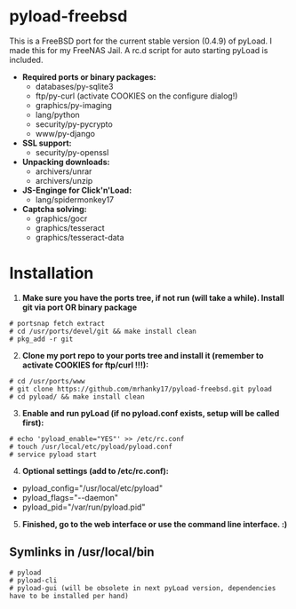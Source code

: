 pyload-freebsd
==============

This is a FreeBSD port for the current stable version (0.4.9) of pyLoad.
I made this for my FreeNAS Jail. A rc.d script for auto starting pyLoad is included.

* __Required ports or binary packages:__
  * databases/py-sqlite3
  * ftp/py-curl (activate COOKIES on the configure dialog!)
  * graphics/py-imaging
  * lang/python
  * security/py-pycrypto
  * www/py-django
* __SSL support:__
  * security/py-openssl
* __Unpacking downloads:__
  * archivers/unrar
  * archivers/unzip
* __JS-Enginge for Click'n'Load:__
  * lang/spidermonkey17
* __Captcha solving:__
  * graphics/gocr
  * graphics/tesseract
  * graphics/tesseract-data

# Installation
1. __Make sure you have the ports tree, if not run (will take a while). Install git via port OR binary package__
```Shell
# portsnap fetch extract
# cd /usr/ports/devel/git && make install clean
# pkg_add -r git
```

2. __Clone my port repo to your ports tree and install it (remember to activate COOKIES for ftp/curl !!!):__
```Shell
# cd /usr/ports/www
# git clone https://github.com/mrhanky17/pyload-freebsd.git pyload
# cd pyload/ && make install clean
```

3. __Enable and run pyLoad (if no pyload.conf exists, setup will be called first):__
```Shell
# echo 'pyload_enable="YES"' >> /etc/rc.conf
# touch /usr/local/etc/pyload/pyload.conf
# service pyload start
```

4. __Optional settings (add to /etc/rc.conf):__
* pyload_config="/usr/local/etc/pyload"
* pyload_flags="--daemon"
* pyload_pid="/var/run/pyload.pid"

5. __Finished, go to the web interface or use the command line interface. :)__

## Symlinks in /usr/local/bin
```Shell
# pyload
# pyload-cli
# pyload-gui (will be obsolete in next pyLoad version, dependencies have to be installed per hand)
```
